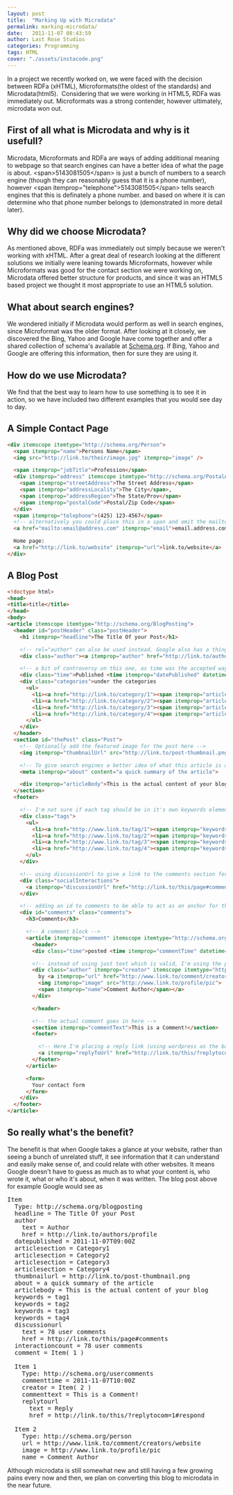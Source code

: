 ```yaml
---
layout: post
title:  "Marking Up with Microdata"
permalink: marking-microdata/
date:   2011-11-07 08:43:59
author: Last Rose Studios
categories: Programming
tags: HTML
cover: "./assets/instacode.png"
---
```


In a project we recently worked on, we were faced with the decision between RDFa (xHTML), Microformats(the oldest of the standards) and Microdata(html5).  Considering that we were working in HTML5, RDFa was immediately out. Microformats was a strong contender, however ultimately, microdata won out.

## First of all what is Microdata and why is it usefull?

Microdata, Microformats and RDFa are ways of adding additional meaning to webpage so that search engines can have a better idea of what the page is about. &lt;span&gt;5143081505&lt;/span&gt; is just a bunch of numbers to a search engine (though they can reasonably guess that it is a phone number), however &lt;span itemprop="telephone"&gt;5143081505&lt;/span&gt; tells search engines that this is definately a phone number. and based on where it is can determine who that phone number belongs to (demonstrated in more detail later).

## Why did we choose Microdata?

As mentioned above, RDFa was immediately out simply because we weren't working with xHTML. After a great deal of research looking at the different solutions we initially were leaning towards Microformats, however while Microformats was good for the contact section we were working on, Microdata offered better structure for products, and since it was an HTML5 based project we thought it most appropriate to use an HTML5 solution.

## What about search engines?

We wondered initially if Microdata would perform as well in search engines, since Microformat was the older format. After looking at it closely, we discovered the Bing, Yahoo and Google have come together and offer a shared collection of schema's available at [Schema.org](http://schema.org). If Bing, Yahoo and Google are offering this information, then for sure they are using it.

## How do we use Microdata?

We find that the best way to learn how to use something is to see it in action, so we have included two different examples that you would see day to day.

## A Simple Contact Page

```html
<div itemscope itemtype="http://schema.org/Person">
  <span itemprop="name">Persons Name</span>
  <img src="http://link.to/their/image.jpg" itemprop="image" />

  <span itemprop="jobTitle">Profession</span>
  <div itemprop="address" itemscope itemtype="http://schema.org/PostalAddress">
    <span itemprop="streetAddress">The Street Address</span>
    <span itemprop="addressLocality">The City</span>,
    <span itemprop="addressRegion">The State/Prov</span>
    <span itemprop="postalCode">Postal/Zip Code</span>
  </div>
  <span itemprop="telephone">(425) 123-4567</span>
  <!-- alternatively you could place this in a span and omit the mailto -->
  <a href="mailto:email@address.com" itemprop="email">email.address.com</a>

  Home page:
  <a href="http://link.to/website" itemprop="url">link.to/website</a>
</div>
```

## A Blog Post

```html
<!doctype html>
<head>
<title>title</title>
</head>
<body>
<article itemscope itemtype="http://schema.org/BlogPosting">
  <header id="postHeader" class="postHeader">
    <h1 itemprop="headline">The Title Of your Post</h1>

    <!-- rel="author" can also be used instead. Google also has a thing where you link it to the google profiles-->
    <div class="author"><a itemprop="author" href="http://link.to/authors/profile">Author</a></div> 

    <!-- a bit of controversy on this one, as time was the accepted way of doing it, and was removed from the spec in favor of a data element with microformat, and then brought back. I've marked it up using microdata and the time element, however we get the feeling the controversy on this one is not over yet.-->
    <div class="time">Published <time itemprop="datePublished" datetime="2011-11-07T09:00Z">Today</time></div>
    <div class="categories">under the categories
      <ul>
        <li><a href="http://link.to/category/1"><span itemprop="articleSection">Category1</span></a></li>
        <li><a href="http://link.to/category/2"><span itemprop="articleSection">Category2</span></a></li>
        <li><a href="http://link.to/category/3"><span itemprop="articleSection">Category3</span></a></li>
        <li><a href="http://link.to/category/4"><span itemprop="articleSection">Category4</span></a></li>
      </ul>
    </div>
  </header>
  <section id="thePost" class="Post">
    <!-- Optionally add the featured image for the post here -->
    <img itemprop="thumbnailUrl" src="http://link.to/post-thumbnail.png" alt="Featured Image">

    <!-- To give search engines a better idea of what this article is about. we would probably use the same text as the meta description for this one unless there is a large variation. I've added it as meta so as to provide search engines with relavent data without exposing users to possibly duplicate content. If you want to use this as a byline than we would format it as an h2 or h3-->
    <meta itemprop="about" content="a quick summary of the article">

    <div itemprop="articleBody">This is the actual content of your blog</div>
  </section>
  <footer>

    <!-- I'm not sure if each tag should be in it's own keywords element, or if multiple keywords can go in one keywords element. we opted for multiple keywords elements as it makes more sense to me and gives them more meaning to seperate them -->
    <div class="tags">
      <ul>
        <li><a href="http://www.link.to/tag/1"><span itemprop="keywords">tag1</span></a></li>
        <li><a href="http://www.link.to/tag/2"><span itemprop="keywords">tag2</span></a></li>
        <li><a href="http://www.link.to/tag/3"><span itemprop="keywords">tag3</span></a></li>
        <li><a href="http://www.link.to/tag/4"><span itemprop="keywords">tag4</span></a></li>
      </ul>
    </div>

    <!-- using discussionUrl to give a link to the comments section for this page and a data element to provide a machine readable number of interactions and type of interactions, while using english to display the number of comments.-->
    <div class="socialInteractions">
      <a itemprop="discussionUrl" href="http://link.to/this/page#comments"><data     itemprop="interactionCount" value="UserComments:78">78 user comments</data></a>
    </div>

    <!-- adding an id to comments to be able to act as an anchor for the above discussionUrl -->
    <div id="comments" class="comments">
      <h3>Comments</h3>

      <!-- A comment block -->
      <article itemprop="comment" itemscope itemtype="http://schema.org/UserComments" class="comment">
        <header>
        <div class="time">posted <time itemprop="commentTime" datetime="2011-11-07T10:00Z">Today</time><div>

        <!-- instead of using just text which is valid, I'm using the person schema to also include the profile pic. -->
        <div class="author" itemprop="creator" itemscope itemtype="http://schema.org/Person">
          by <a itemprop="url" href="http://www.link.to/comment/creators/website"> 
          <img itemprop="image" src="http://www.link.to/profile/pic">
          <span itemprop="name">Comment Author</span></a>
        </div> 

        </header>

        <!-- the actual comment goes in here -->
        <section itemprop="commentText">This is a Comment!</section>
        <footer>

          <!-- Here I'm placing a reply link (using wordpress as the basis for the end of the link), and using the replyToUrl itemprop -->
          <a itemprop="replyToUrl" href="http://link.to/this/?replytocom=1#respond">Reply</a>
        </footer>
      </article>

      <form>
        Your contact form
      </form>
    </div>
  </footer>
</article>
```

## So really what's the benefit?

The benefit is that when Google takes a glance at your website, rather than seeing a bunch of unrelated stuff, it see information that it can understand and easily make sense of, and could relate with other websites. It means Google doesn't have to guess as much as to what your content is, who wrote it, what or who it's about, when it was written. The blog post above for example Google would see as

<pre>Item 
  Type: http://schema.org/blogposting
  headline = The Title Of your Post 
  author 
    text = Author 
    href = http://link.to/authors/profile
  datepublished = 2011-11-07T09:00Z 
  articlesection = Category1 
  articlesection = Category2 
  articlesection = Category3 
  articlesection = Category4 
  thumbnailurl = http://link.to/post-thumbnail.png 
  about = a quick summary of the article 
  articlebody = This is the actual content of your blog 
  keywords = tag1 
  keywords = tag2 
  keywords = tag3 
  keywords = tag4 
  discussionurl 
    text = 78 user comments 
    href = http://link.to/this/page#comments
  interactioncount = 78 user comments 
  comment = Item( 1 ) 

  Item 1 
    Type: http://schema.org/usercomments
    commenttime = 2011-11-07T10:00Z 
    creator = Item( 2 ) 
    commenttext = This is a Comment! 
    replytourl 
      text = Reply 
      href = http://link.to/this/?replytocom=1#respond

  Item 2 
    Type: http://schema.org/person
    url = http://www.link.to/comment/creators/website 
    image = http://www.link.to/profile/pic 
    name = Comment Author</pre>

Although microdata is still somewhat new and still having a few growing pains every now and then, we plan on converting this blog to microdata in the near future.
